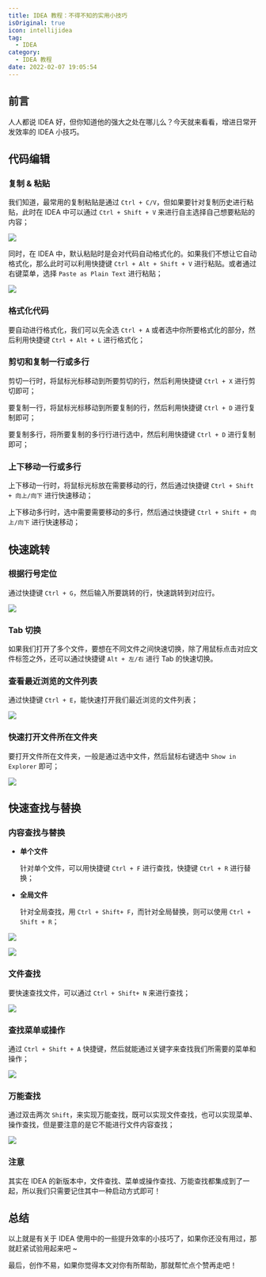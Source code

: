 ```yaml
---
title: IDEA 教程：不得不知的实用小技巧
isOriginal: true
icon: intellijidea
tag:
  - IDEA
category:
  - IDEA 教程
date: 2022-02-07 19:05:54
---
```


## 前言

人人都说 IDEA 好，但你知道他的强大之处在哪儿么？今天就来看看，增进日常开发效率的 IDEA 小技巧。

## 代码编辑

### 复制 & 粘贴

我们知道，最常用的复制粘贴是通过 `Ctrl + C/V`，但如果要针对复制历史进行粘贴，此时在 IDEA 中可以通过 `Ctrl + Shift + V` 来进行自主选择自己想要粘贴的内容；

![](https://img-blog.csdnimg.cn/img_convert/75a104b1eff84a78dedbc4bc4d51ed7a.png)

同时，在 IDEA 中，默认粘贴时是会对代码自动格式化的。如果我们不想让它自动格式化，那么此时可以利用快捷键 `Ctrl + Alt + Shift + V` 进行粘贴。或者通过右键菜单，选择 `Paste as Plain Text` 进行粘贴；

![](https://img-blog.csdnimg.cn/img_convert/cdb76601e9527a592220166ae68e5afc.png)

### 格式化代码

要自动进行格式化，我们可以先全选 `Ctrl + A` 或者选中你所要格式化的部分，然后利用快捷键 `Ctrl + Alt + L` 进行格式化；

###  剪切和复制一行或多行

剪切一行时，将鼠标光标移动到所要剪切的行，然后利用快捷键 `Ctrl + X` 进行剪切即可；

要复制一行，将鼠标光标移动到所要复制的行，然后利用快捷键 `Ctrl + D` 进行复制即可；

要复制多行，将所要复制的多行行进行选中，然后利用快捷键 `Ctrl + D` 进行复制即可；

### 上下移动一行或多行

上下移动一行时，将鼠标光标放在需要移动的行，然后通过快捷键 `Ctrl + Shift + 向上/向下` 进行快速移动；

上下移动多行时，选中需要需要移动的多行，然后通过快捷键 `Ctrl + Shift + 向上/向下` 进行快速移动；

##  快速跳转

### 根据行号定位

通过快捷键 `Ctrl + G`，然后输入所要跳转的行，快速跳转到对应行。

![](https://img-blog.csdnimg.cn/img_convert/2d2e86ecb8dc163069b4803619c69c80.png)

### Tab 切换

如果我们打开了多个文件，要想在不同文件之间快速切换，除了用鼠标点击对应文件标签之外，还可以通过快捷键 `Alt + 左/右` 进行 Tab 的快速切换。

### 查看最近浏览的文件列表

通过快捷键 `Ctrl + E`，能快速打开我们最近浏览的文件列表；

![](https://img-blog.csdnimg.cn/img_convert/091e8b6b63aed8112ff8c800686a4394.png)

### 快速打开文件所在文件夹

要打开文件所在文件夹，一般是通过选中文件，然后鼠标右键选中 `Show in Explorer` 即可；

![](https://img-blog.csdnimg.cn/img_convert/bcbcdb8bf3fea3b21b3d3698caae943b.png)

##  快速查找与替换

###  内容查找与替换

-   **单个文件**

    针对单个文件，可以用快捷键 `Ctrl + F` 进行查找，快捷键 `Ctrl + R` 进行替换；

-   **全局文件**

    针对全局查找，用 `Ctrl + Shift+ F`，而针对全局替换，则可以使用 `Ctrl + Shift + R`；

![](https://img-blog.csdnimg.cn/img_convert/a6e49aded013bc28aa53dac516f8229a.png)

![](https://img-blog.csdnimg.cn/img_convert/f11c243584856d809749bd9069e2a63e.png)

###  文件查找

要快速查找文件，可以通过 `Ctrl + Shift+ N` 来进行查找；

![](https://img-blog.csdnimg.cn/img_convert/4eba607aff5dd7291c3112fb80c89c81.png)

###  查找菜单或操作

通过 `Ctrl + Shift + A` 快捷键，然后就能通过关键字来查找我们所需要的菜单和操作；

![](https://img-blog.csdnimg.cn/img_convert/fcbad07fe2b94f437617c67647f919b2.png)

###  万能查找

通过双击两次 `Shift`，来实现万能查找，既可以实现文件查找，也可以实现菜单、操作查找，但是要注意的是它不能进行文件内容查找；

![](https://img-blog.csdnimg.cn/img_convert/3451e9cbe42b89ce3b654ff0323aafa3.png)

### 注意

其实在 IDEA 的新版本中，文件查找、菜单或操作查找、万能查找都集成到了一起，所以我们只需要记住其中一种启动方式即可！

## 总结

以上就是有关于 IDEA 使用中的一些提升效率的小技巧了，如果你还没有用过，那就赶紧试验用起来吧 ~

最后，创作不易，如果你觉得本文对你有所帮助，那就帮忙点个赞再走吧！